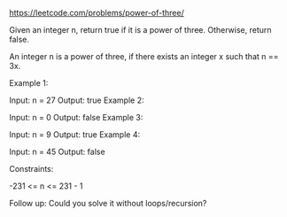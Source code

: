 https://leetcode.com/problems/power-of-three/

Given an integer n, return true if it is a power of three. Otherwise, return false.

An integer n is a power of three, if there exists an integer x such that n == 3x.

 

Example 1:

Input: n = 27
Output: true
Example 2:

Input: n = 0
Output: false
Example 3:

Input: n = 9
Output: true
Example 4:

Input: n = 45
Output: false
 

Constraints:

-231 <= n <= 231 - 1
 

Follow up: Could you solve it without loops/recursion?
